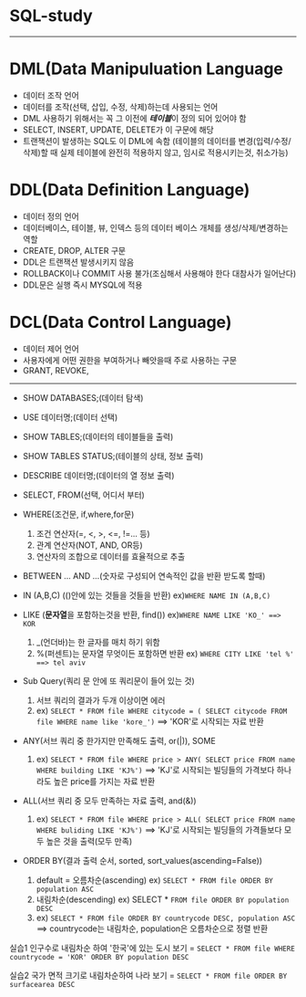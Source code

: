 # SQL-study
---
# DML(Data Manipuluation Language
 - 데이터 조작 언어
 - 데이터를 조작(선택, 삽입, 수정, 삭제)하는데 사용되는 언어
 - DML 사용하기 위해서는 꼭 그 이전에 ***테이블***이 정의 되어 있어야 함
 - SELECT, INSERT, UPDATE, DELETE가 이 구문에 해당
 - 트랜잭션이 발생하는 SQL도 이 DML에 속함
   (테이블의 데이터를 변경(입력/수정/삭제)할 때 실제 테이블에 완전히 적용하지 않고, 임시로 적용시키는것, 취소가능)
 
 # DDL(Data Definition Language)
  - 데이터 정의 언어
  - 데이터베이스, 테이블, 뷰, 인덱스 등의 데이터 베이스 개체를 생성/삭제/변경하는 역할
  - CREATE, DROP, ALTER 구문
  - DDL은 트랜잭션 발생시키지 않음
  - ROLLBACK이나 COMMIT 사용 불가(조심해서 사용해야 한다 대참사가 일어난다)
  - DDL문은 실행 즉시 MYSQL에 적용
 
 # DCL(Data Control Language)
  - 데이터 제어 언어
  - 사용자에게 어떤 권한을 부여하거나 빼앗을때 주로 사용하는 구문
  - GRANT, REVOKE, 

---

- SHOW DATABASES;(데이터 탐색)

- USE 데이터명;(데이터 선택)

- SHOW TABLES;(데이터의 테이블들을 출력)

- SHOW TABLES STATUS;(테이블의 상태, 정보 출력)

- DESCRIBE 데이터명;(데이터의 열 정보 출력)

- SELECT, FROM(선택, 어디서 부터)

- WHERE(조건문, if,where,for문)
  1. 조건 연산자(=, <, >, <=, !=... 등)
  2. 관계 연산자(NOT, AND, OR등) 
  3. 연산자의 조합으로 데이터를 효율적으로 추출
  
- BETWEEN ... AND ...(숫자로 구성되어 연속적인 값을 반환 받도록 할때) 

- IN (A,B,C) (()안에 있는 것들을 것들을 반환) ex)```WHERE NAME IN (A,B,C)```

- LIKE (**문자열**을 포함하는것을 반환, find()) ex)```WHERE NAME LIKE 'KO_' ==> KOR```
  1. _(언더바)는 한 글자를 매치 하기 위함
  2. %(퍼센트)는 문자열 무엇이든 포함하면 반환 ex) ```WHERE CITY LIKE 'tel %' ==> tel aviv```

- Sub Query(쿼리 문 안에 또 쿼리문이 들어 있는 것)
  1. 서브 쿼리의 결과가 두개 이상이면 에러
  2. ex) ```SELECT * FROM file WHERE citycode = ( SELECT citycode FROM file WHERE name like 'kore_')``` ==> 'KOR'로 시작되는 자료 반환

- ANY(서브 쿼리 중 한가지만 만족해도 출력, or(|)), SOME
  1. ex) ```SELECT * FROM file WHERE price > ANY( SELECT price FROM name WHERE building LIKE 'KJ%')``` ==> 'KJ'로 시작되는 빌딩들의 가격보다 하나라도 높은 price를 가지는 자료 반환
 
- ALL(서브 쿼리 중 모두 만족하는 자료 출력, and(&))
  1. ex) ```SELECT * FROM file WHERE price > ALL( SELECT price FROM name WHERE buliding LIKE 'KJ%')``` ==> 'KJ'로 시작되는 빌딩들의 가격들보다 모두 높은 것을 출력(모두 만족)

- ORDER BY(결과 출력 순서, sorted, sort_values(ascending=False))
  1. default = 오름차순(ascending) ex) ```SELECT * FROM file ORDER BY population ASC```
  2. 내림차순(descending) ex) SELECT * ```FROM file ORDER BY population DESC```
  3. ex) ```SELECT * FROM file ORDER BY countrycode DESC, population ASC``` ==> countrycode는 내림차순, population은 오름차순으로 정렬 반환

실습1 인구수로 내림차순 하여 '한국'에 있는 도시 보기
 = ```SELECT * FROM file WHERE countrycode = 'KOR' ORDER BY population DESC```
 
실습2 국가 면적 크기로 내림차순하여 나라 보기
 = ```SELECT * FROM file ORDER BY surfacearea DESC```
 

